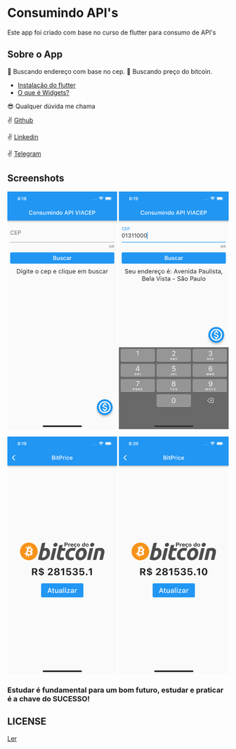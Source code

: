 # Consumindo API's

Este app foi criado com base no curso de flutter para consumo de API's

## Sobre o App

:iphone: Buscando endereço com base no cep.
:iphone: Buscando preço do bitcoin.

- [Instalação do flutter](https://flutter.dev/docs/get-started)
- [O que é Widgets?](https://flutter.dev/docs/development/ui/widgets)

:sunglasses: Qualquer dúvida me chama

:v: [Github](https://github.com/DuhAlonso)

:v: [Linkedin](https://www.linkedin.com/in/eduardo-alonso-685509b7/)

:v: [Telegram](https://t.me/duhalonso)

## Screenshots

<img src="https://github.com/DuhAlonso/basic_app_request_api/blob/master/screenshot/Screen1.png" width="250"> <img src="https://github.com/DuhAlonso/basic_app_request_api/blob/master/screenshot/Screen2.png" width="250">

<img src="https://github.com/DuhAlonso/basic_app_request_api/blob/master/screenshot/Screen3.png" width="250"> <img src="https://github.com/DuhAlonso/basic_app_request_api/blob/master/screenshot/Screen4.png" width="250">

### Estudar é fundamental para um bom futuro, estudar e praticar é a chave do SUCESSO!

## LICENSE

[Ler](https://github.com/DuhAlonso/basic_app_request_api/blob/master/LICENSE.md)
